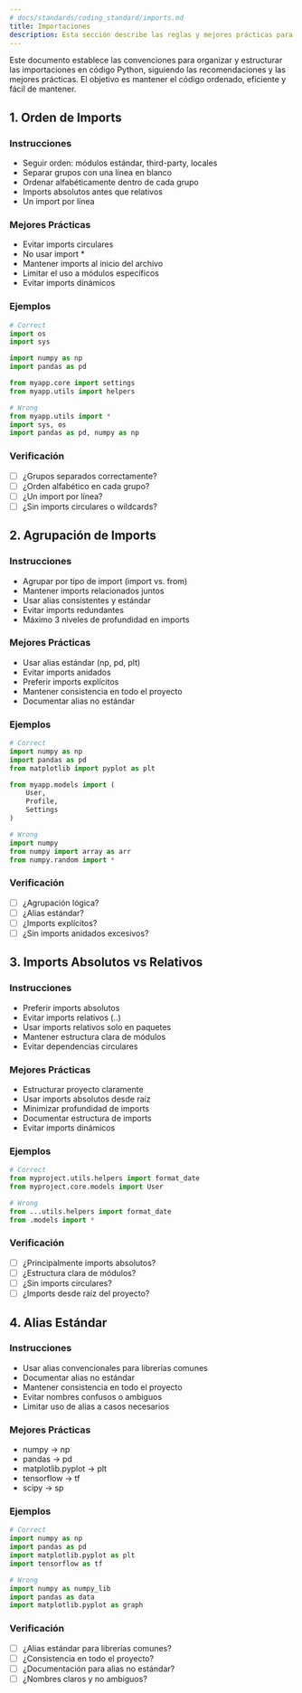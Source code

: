 ```yaml
---
# docs/standards/coding_standard/imports.md
title: Importaciones
description: Esta sección describe las reglas y mejores prácticas para importar módulos y librerías en Python. Incluye ejemplos y recomendaciones.
---
```


Este documento establece las convenciones para organizar y estructurar las importaciones en código Python, siguiendo las recomendaciones y las mejores prácticas. El objetivo es mantener el código ordenado, eficiente y fácil de mantener.


## 1. Orden de Imports

### Instrucciones
- Seguir orden: módulos estándar, third-party, locales
- Separar grupos con una línea en blanco
- Ordenar alfabéticamente dentro de cada grupo
- Imports absolutos antes que relativos
- Un import por línea

### Mejores Prácticas
- Evitar imports circulares
- No usar import *
- Mantener imports al inicio del archivo
- Limitar el uso a módulos específicos
- Evitar imports dinámicos

### Ejemplos
```python
# Correct
import os
import sys

import numpy as np
import pandas as pd

from myapp.core import settings
from myapp.utils import helpers

# Wrong
from myapp.utils import *
import sys, os
import pandas as pd, numpy as np
```

### Verificación
- [ ] ¿Grupos separados correctamente?
- [ ] ¿Orden alfabético en cada grupo?
- [ ] ¿Un import por línea?
- [ ] ¿Sin imports circulares o wildcards?

## 2. Agrupación de Imports

### Instrucciones
- Agrupar por tipo de import (import vs. from)
- Mantener imports relacionados juntos
- Usar alias consistentes y estándar
- Evitar imports redundantes
- Máximo 3 niveles de profundidad en imports

### Mejores Prácticas
- Usar alias estándar (np, pd, plt)
- Evitar imports anidados
- Preferir imports explícitos
- Mantener consistencia en todo el proyecto
- Documentar alias no estándar

### Ejemplos
```python
# Correct
import numpy as np
import pandas as pd
from matplotlib import pyplot as plt

from myapp.models import (
    User,
    Profile,
    Settings
)

# Wrong
import numpy
from numpy import array as arr
from numpy.random import *
```

### Verificación
- [ ] ¿Agrupación lógica?
- [ ] ¿Alias estándar?
- [ ] ¿Imports explícitos?
- [ ] ¿Sin imports anidados excesivos?

## 3. Imports Absolutos vs Relativos

### Instrucciones
- Preferir imports absolutos
- Evitar imports relativos (..)
- Usar imports relativos solo en paquetes
- Mantener estructura clara de módulos
- Evitar dependencias circulares

### Mejores Prácticas
- Estructurar proyecto claramente
- Usar imports absolutos desde raíz
- Minimizar profundidad de imports
- Documentar estructura de imports
- Evitar imports dinámicos

### Ejemplos
```python
# Correct
from myproject.utils.helpers import format_date
from myproject.core.models import User

# Wrong
from ...utils.helpers import format_date
from .models import *
```

### Verificación
- [ ] ¿Principalmente imports absolutos?
- [ ] ¿Estructura clara de módulos?
- [ ] ¿Sin imports circulares?
- [ ] ¿Imports desde raíz del proyecto?

## 4. Alias Estándar

### Instrucciones
- Usar alias convencionales para librerías comunes
- Documentar alias no estándar
- Mantener consistencia en todo el proyecto
- Evitar nombres confusos o ambiguos
- Limitar uso de alias a casos necesarios

### Mejores Prácticas
- numpy -> np
- pandas -> pd
- matplotlib.pyplot -> plt
- tensorflow -> tf
- scipy -> sp

### Ejemplos
```python
# Correct
import numpy as np
import pandas as pd
import matplotlib.pyplot as plt
import tensorflow as tf

# Wrong
import numpy as numpy_lib
import pandas as data
import matplotlib.pyplot as graph
```

### Verificación
- [ ] ¿Alias estándar para librerías comunes?
- [ ] ¿Consistencia en todo el proyecto?
- [ ] ¿Documentación para alias no estándar?
- [ ] ¿Nombres claros y no ambiguos?